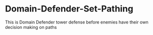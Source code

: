 # Domain-Defender-Set-Pathing
This is Domain Defender tower defense before enemies have their own decision making on paths
